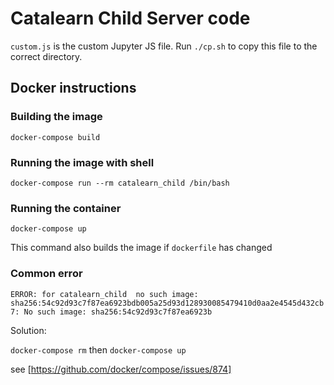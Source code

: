 # Catalearn Child Server code

``custom.js`` is the custom Jupyter JS file. Run ``./cp.sh`` to copy this file to the correct directory. 

## Docker instructions

### Building the image

`docker-compose build`

### Running the image with shell
`docker-compose run --rm catalearn_child /bin/bash`

### Running the container
`docker-compose up`

This command also builds the image if `dockerfile` has changed

### Common error

`ERROR: for catalearn_child  no such image: sha256:54c92d93c7f87ea6923bdb005a25d93d128930085479410d0aa2e4545d432cb7: No such image: sha256:54c92d93c7f87ea6923b`

Solution: 

`docker-compose rm` then `docker-compose up`

see [https://github.com/docker/compose/issues/874]